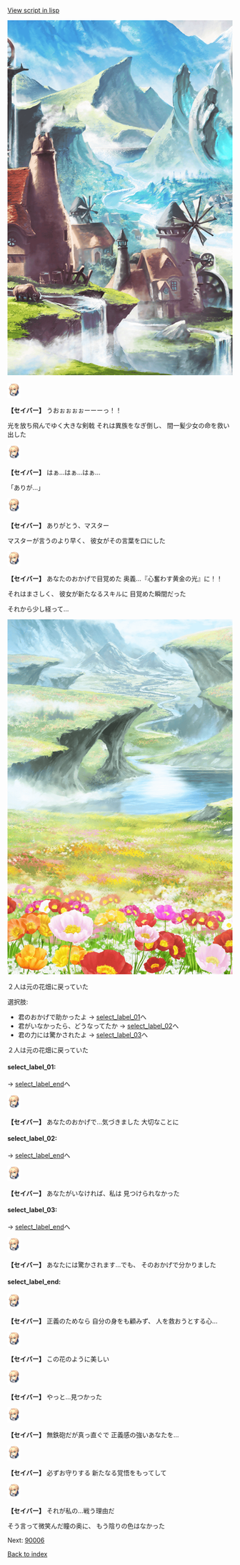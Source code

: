 [View script in lisp](../scripts/10241103.txt)

![foot_mountain_village.png](../images/backgrounds/foot_mountain_village.png)

<img src="../images/units/102411.png" alt="102411.png" height="34"/>

**【セイバー】**
うおぉぉぉぉーーーっ！！

光を放ち飛んでゆく大きな剣戟
それは異族をなぎ倒し、
間一髪少女の命を救い出した

<img src="../images/units/102411.png" alt="102411.png" height="34"/>

**【セイバー】**
はぁ…はぁ…はぁ…

「ありが…」

<img src="../images/units/102411.png" alt="102411.png" height="34"/>

**【セイバー】**
ありがとう、マスター

マスターが言うのより早く、
彼女がその言葉を口にした

<img src="../images/units/102411.png" alt="102411.png" height="34"/>

**【セイバー】**
あなたのおかげで目覚めた
奥義…『心奮わす黄金の光』に！！

それはまさしく、
彼女が新たなるスキルに
目覚めた瞬間だった

それから少し経って…

![flower_garden.png](../images/backgrounds/flower_garden.png)

２人は元の花畑に戻っていた

選択肢:
- 君のおかげで助かったよ → [select_label_01](#select_label_01)へ
- 君がいなかったら、どうなってたか → [select_label_02](#select_label_02)へ
- 君の力には驚かされたよ → [select_label_03](#select_label_03)へ

２人は元の花畑に戻っていた

#### select_label_01:
 → [select_label_end](#select_label_end)へ

<img src="../images/units/102411.png" alt="102411.png" height="34"/>

**【セイバー】**
あなたのおかげで…気づきました
大切なことに

#### select_label_02:
 → [select_label_end](#select_label_end)へ

<img src="../images/units/102411.png" alt="102411.png" height="34"/>

**【セイバー】**
あなたがいなければ、私は
見つけられなかった

#### select_label_03:
 → [select_label_end](#select_label_end)へ

<img src="../images/units/102411.png" alt="102411.png" height="34"/>

**【セイバー】**
あなたには驚かされます…でも、
そのおかげで分かりました

#### select_label_end:

<img src="../images/units/102411.png" alt="102411.png" height="34"/>

**【セイバー】**
正義のためなら
自分の身をも顧みず、
人を救おうとする心…

<img src="../images/units/102411.png" alt="102411.png" height="34"/>

**【セイバー】**
この花のように美しい

<img src="../images/units/102411.png" alt="102411.png" height="34"/>

**【セイバー】**
やっと…見つかった

<img src="../images/units/102411.png" alt="102411.png" height="34"/>

**【セイバー】**
無鉄砲だが真っ直ぐで
正義感の強いあなたを…

<img src="../images/units/102411.png" alt="102411.png" height="34"/>

**【セイバー】**
必ずお守りする
新たなる覚悟をもってして

<img src="../images/units/102411.png" alt="102411.png" height="34"/>

**【セイバー】**
それが私の…戦う理由だ

そう言って微笑んだ瞳の奥に、
もう陰りの色はなかった

Next: [90006](90006.md)

[Back to index](index.md)
